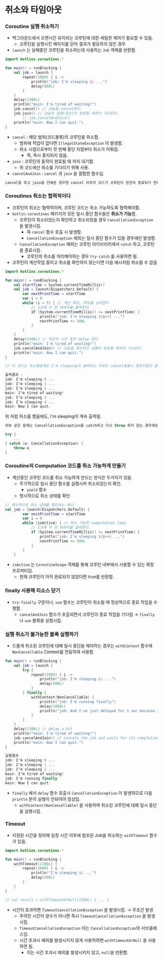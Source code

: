 # 취소와 타임아웃

### Coroutine 실행 취소하기

- 백그라운드에서 오랜시간 유지되는 코루틴에 대한 세밀한 제어가 필요할 수 있음.
    - 코루틴을 실행시킨 페이지를 닫아 결과가 필요하지 않은 경우
- `launch` 는 실해중인 코루틴을 취소하는데 사용하는 `Job` 객체를 반환함.

```kotlin
import kotlinx.coroutines.*

fun main() = runBlocking {
    val job = launch {
        repeat(1000) { i ->
            println("job: I'm sleeping $i ...")
            delay(500L)
        }
    }
    delay(1300L) 
    println("main: I'm tired of waiting!")
    job.cancel() // Job을 cancel한다.
    job.join() // Job의 실행(취소)이 완료될 때까지 기다린다.
		// job.cancelAndJoin()
    println("main: Now I can quit.")
}
```

- `cancel` : 해당 범위(코드블록)의 코루틴을 취소함.
    - 범위에 작업이 없다면 `IllegalStateException` 이 발생함.
    - 취소 시점으로부터 첫 번째 중단 지점부터 취소가 이뤄짐.
        - 즉, 즉시 중지되지 않음.
- `join` : 코루틴의 동작이 완료될 때 까지 대기함.
    - 위 코드에선 취소를 기다리기 위해 사용.
- `cancelAndJoin` : `cancel` 과 `join` 을 결합한 함수임.

```kotlin
cancel을 하고 join을 안해준 경우엔 cancel 이후의 코드가 코루틴이 완전히 종료되기 전에 실행될 가능성이 있음.
```

### Coroutines 취소는 협력적이다

- 코루틴의 취소는 협력적이며, 코루틴 코드는 취소 가능하도록 협력해야함.
- `kotlin.coroutines` 패키지의 모든 일시 중단 함수들은 **취소가 가능**함.
    - 코루틴이 취소되었는지 확인하고 취소되었을 경우 `CancellationException` 을 발생시킴.
        - 즉 `cancel` 함수 호출 시 발생함.
        - `CancellationException` 예외는 일시 중단 함수가 있을 경우에만 발생함.
    - `CancellationException` 예외는 코루틴 라이브러리에서 `catch` 하고, 코루틴을 종료시킴.
        - 코루틴의 취소를 처리해야하는 경우 `try-catch` 를 사용하면 됨.
- 코루틴이 계산작업 중이고 취소를 확인하지 않는다면 다음 예시처럼 취소될 수 없음

```kotlin
import kotlinx.coroutines.*

fun main() = runBlocking {
    val startTime = System.currentTimeMillis()
    val job = launch(Dispatchers.Default) {
        var nextPrintTime = startTime
        var i = 0
        while (i < 5) { // 계산 루프, CPU를 낭비한다
            // 1초에 두 번 메세지를 출력한다.
            if (System.currentTimeMillis() >= nextPrintTime) {
                println("job: I'm sleeping ${i++} ...")
                nextPrintTime += 500L
            }
        }
    }
    delay(1300L) // 약간의 시간 동안 delay 한다
    println("main: I'm tired of waiting!")
    job.cancelAndJoin() // Job을 취소하고 실행이 완료될 때까지 기다린다.
    println("main: Now I can quit.")    
}

// 이 코드는 취소했음에도 I'm sleeping이 출력되는 이유는 cancel호출시 중단지점이 없음.
```

```kotlin
출력결과 :
job: I'm sleeping 0 ...
job: I'm sleeping 1 ...
job: I'm sleeping 2 ...
main: I'm tired of waiting!
job: I'm sleeping 3 ...
job: I'm sleeping 4 ...
main: Now I can quit.
```

위 처럼 취소를 했음에도, I'm sleeping이 계속 출력됨.

```kotlin
위와 같은 문제는 CancellationException을 catch하고 다시 throw 하지 않는 경우에도 발생함.

try {
    ... 
} catch (e: CancellationException) {
    throw e
}
```

### Coroutine의 Computation 코드를 취소 가능하게 만들기

- 계산중인 코루틴 코드를 취소 가능하게 만드는 방식은 두가지가 있음.
    - 주기적으로 일시 중단 함수를 실행시켜 취소되었는지 확인.
        - `yield` 함수
    - 명시적으로 취소 상태를 확인

```kotlin
// 명시적으로 취소 상태를 확인하는 예시
val job = launch(Dispatchers.Default) {
        var nextPrintTime = startTime
        var i = 0
        while (isActive) { // 취소 가능한 computation loop
            // 1초에 두 번 메세지를 출력한다.
            if (System.currentTimeMillis() >= nextPrintTime) {
                println("job: I'm sleeping ${i++} ...")
                nextPrintTime += 500L
            }
        }
    }
```

- `isActive` 는 `CoroutineScope` 객체를 통해 코루틴 내부에서 사용할 수 있는 확장 프로퍼티임.
    - 현재 코루틴이 아직 완료되지 않았다면 true를 반환함.

### finally 사용해 리소스 닫기

- `try-finally` 구문이나, `use` 함수는 코루틴이 취소될 때 정상적으로 종료 작업을 수행함.
    - `cancelAndJoin` 함수가 호출되면서 코루틴이 종료 작업을 기다림 →  `finally` 나 `use` 블록을 실행시킴.

### 실행 취소가 불가능한 블록 실행하기

- 드물게 취소된 코루틴에 대해 일시 중단을 해야하는 경우는 `withContext` 함수에 `NonCancellable` Context를 전달하여 사용함.

```kotlin
fun main() = runBlocking {
    val job = launch {
        try {
            repeat(1000) { i ->
                println("job: I'm sleeping $i ...")
                delay(500L)
            }
        } finally {
            withContext(NonCancellable) {
                println("job: I'm running finally")
                delay(1000L)
                println("job: And I've just delayed for 1 sec because I'm non-cancellable")
            }
        }
    }
    delay(1300L) // delay a bit
    println("main: I'm tired of waiting!")
    job.cancelAndJoin() // cancels the job and waits for its completion
    println("main: Now I can quit.")
}
```

```kotlin
실행결과
job: I'm sleeping 0 ...
job: I'm sleeping 1 ...
job: I'm sleeping 2 ...
main: I'm tired of waiting!
job: I'm running finally
main: Now I can quit.
```

- `finally` 에서 `delay` 함수 호출시 `CancellationException` 이 발생하므로 다음 `println` 문이 실행이 안되어야 정상임.
    - `withContext(NonCancellable)` 을 사용하여 취소된 코루틴에 대해 일시 중단을 실행시킴.

### Timeout

- 지정된 시간을 정의해 일정 시간 이후에 참조된 Job을 취소하는 `withTimeout` 함수가 있음.

```kotlin
import kotlinx.coroutines.*

fun main() = runBlocking {
    withTimeout(1300L) { 
        repeat(1000) { i ->
            println("I'm sleeping $i ...")
            delay(500L)
        }
    }
}

// val result = withTimeoutOrNull(1300L) { ... }
```

- 시간이 초과하면 `TimeoutCancellationException` 을 발생시킴. → 무조건 발생
    - 주어진 시간이 양수가 아니면 즉시 `TimeoutCancellationException` 을 발생시킴.
    - `TimeoutCancellationException` 이는 `CancellationException`의 서브클래스임.
    - 시간 초과시 예외를 발생시키지 않게 사용하려면 `withTimeoutOrNull` 을 사용하면 됨.
        - 이는 시간 초과시 예외를 발생시키지 않고, `null`을 반환함.

